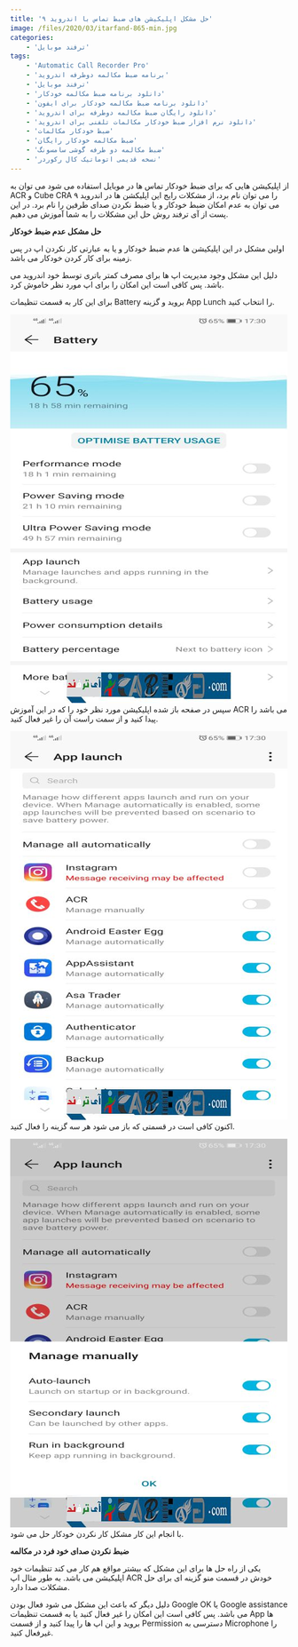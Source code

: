 ```yaml
---
title: 'حل مشکل اپلیکیشن های ضبط تماس با اندروید ۹'
image: /files/2020/03/itarfand-865-min.jpg
categories:
    - 'ترفند موبایل'
tags:
    - 'Automatic Call Recorder Pro'
    - 'برنامه ضبط مکالمه دوطرفه اندروید'
    - 'ترفند موبایل'
    - 'دانلود برنامه ضبط مکالمه خودکار'
    - 'دانلود برنامه ضبط مکالمه خودکار برای ایفون'
    - 'دانلود رایگان ضبط مکالمه دوطرفه برای اندروید'
    - 'دانلود نرم افزار ضبط خودکار مکالمات تلفنی برای اندروید'
    - 'ضبط خودکار مکالمات'
    - 'ضبط مکالمه خودکار رایگان'
    - 'ضبط مکالمه دو طرفه گوشی سامسونگ'
    - 'نسخه قدیمی اتوماتیک کال رکوردر'
---
```


از اپلیکیشن هایی که برای ضبط خودکار تماس ها در موبایل استفاده می شود می توان به ACR و Cube CRA را می توان نام برد، از مشکلات رایج این اپلیکشن ها در اندروید ۹ می توان به عدم امکان ضبط خودکار و یا ضبط نکردن صدای طرفین را نام برد. در این پست از آی ترفند روش حل این مشکلات را به شما آموزش می دهیم.

**حل مشکل عدم ضبط خودکار**

اولین مشکل در این اپلیکیشن ها عدم ضبط خودکار و یا به عبارتی کار نکردن اپ در پس زمینه برای کار کردن خودکار می باشد.

دلیل این مشکل وجود مدیریت اپ ها برای مصرف کمتر باتری توسط خود اندروید می باشد. پس کافی است این امکان را برای اپ مورد نظر خاموش کرد.

برای این کار به قسمت تنظیمات Battery بروید و گزینه App Lunch را انتخاب کنید.

![mhkarami97](/files/2020/03/itarfand-862-min.jpg)  
سپس در صفحه باز شده اپلیکیشن مورد نظر خود را که در این آموزش ACR می باشد را پیدا کنید و از سمت راست آن را غیر فعال کنید.

![mhkarami97](/files/2020/03/itarfand-863-min.jpg)  
اکنون کافی است در قسمتی که باز می شود هر سه گزینه را فعال کنید.

![mhkarami97](/files/2020/03/itarfand-864-min.jpg)  
با انجام این کار مشکل کار نکردن خودکار حل می شود.

**ضبط نکردن صدای خود فرد در مکالمه**

یکی از راه حل ها برای این مشکل که بیشتر مواقع هم کار می کند تنظیمات خود اپلیکیشن می باشد. به طور مثال اپ ACR خودش در قسمت منو گزینه ای برای حل مشکلات صدا دارد.

دلیل دیگر که باعث این مشکل می شود فعال بودن Google OK یا Google assistance می باشد. پس کافی است این امکان را غیر فعال کنید یا به قسمت تنظیمات App ها بروید و این اپ ها را پیدا کنید و از قسمت Permission دسترسی به Microphone را غیرفعال کنید.